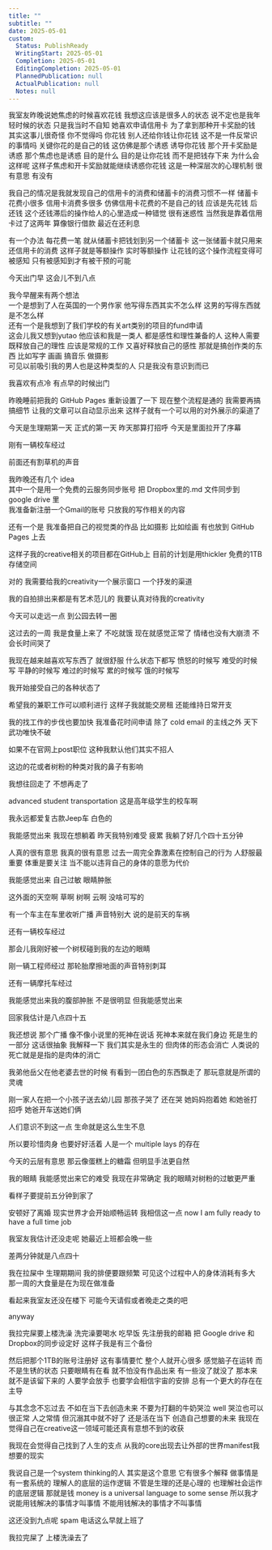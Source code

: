 ```yaml
---
title: ""
subtitle: ""
date: 2025-05-01
custom:
  Status: PublishReady
  WritingStart: 2025-05-01
  Completion: 2025-05-01
  EditingCompletion: 2025-05-01
  PlannedPublication: null
  ActualPublication: null
  Notes: null
---        
```

        
我室友昨晚说她焦虑的时候喜欢花钱 我想这应该是很多人的状态 说不定也是我年轻时候的状态 只是我当时不自知 她喜欢申请信用卡 为了拿到那种开卡奖励的钱 其实这事儿很奇怪 你不觉得吗 你花钱 别人还给你钱让你花钱 这不是一件反常识的事情吗 关键你花的是自己的钱 这仿佛是那个诱惑 诱导你花钱 那个开卡奖励是诱惑 那个焦虑也是诱惑 目的是什么 目的是让你花钱 而不是把钱存下来 为什么会这样呢 这样子焦虑和开卡奖励就能继续诱惑你花钱 这是一种深层次的心理机制 很有意思 有没有        
        
我自己的情况是我就发现自己的信用卡的消费和储蓄卡的消费习惯不一样 储蓄卡花费小很多 信用卡消费多很多 仿佛信用卡花费的不是自己的钱 应该是先花钱 后还钱 这个还钱滞后的操作给人的心里造成一种错觉 很有迷惑性 当然我是靠着信用卡过了这两年 算像银行借款 最近在还利息        
        
有一个办法 每花费一笔 就从储蓄卡把钱划到另一个储蓄卡 这一张储蓄卡就只用来还信用卡的消费 这样子就是等额操作 实时等额操作 让花钱的这个操作流程变得可被感知 只有被感知到才有被干预的可能        
        
今天出门早 这会儿不到八点        
        
我今早醒来有两个想法        
一个是想到了人在英国的一个男作家 他写得东西其实不怎么样 这男的写得东西就是不怎么样        
还有一个是我想到了我们学校的有关art类别的项目的fund申请        
这会儿我又想到yutao 他应该和我是一类人 都是感性和理性兼备的人 这种人需要既释放自己的理性 应该是常规的工作 又喜好释放自己的感性 那就是搞创作类的东西 比如写字 画画 搞音乐 做摄影        
可见以前吸引我的男人也是这种类型的人 只是我没有意识到而已        
        
我喜欢有点冷 有点早的时候出门        
        
昨晚睡前把我的 GitHub Pages 重新设置了一下 现在整个流程是通的 我需要再搞搞细节 让我的文章可以自动显示出来 这样子就有一个可以用的对外展示的渠道了        
        
今天是生理期第一天 正式的第一天 昨天那算打招呼 今天是里面拉开了序幕        
        
刚有一辆校车经过        
        
前面还有割草机的声音        
        
我昨晚还有几个 idea        
其中一个是用一个免费的云服务同步账号 把 Dropbox里的.md 文件同步到 google drive 里        
我准备新注册一个Gmail的账号 只放我的写作相关的内容        
        
还有一个是 我准备把自己的视觉类的作品 比如摄影 比如绘画 有也放到 GitHub Pages 上去        
        
这样子我的creative相关的项目都在GitHub上 目前的计划是用thickler 免费的1TB存储空间        
        
对的 我需要给我的creativity一个展示窗口 一个抒发的渠道        
        
我的自拍排出来都是有艺术范儿的 我要认真对待我的creativity        
        
今天可以走远一点 到公园去转一圈        
        
这过去的一周 我是食量上来了 不吃就饿 现在就感觉正常了 情绪也没有大崩溃 不会长时间哭了        
        
我现在越来越喜欢写东西了 就很舒服 什么状态下都写 愤怒的时候写 难受的时候写 平静的时候写 难过的时候写 累的时候写 饿的时候写        
        
我开始接受自己的各种状态了        
        
希望我的兼职工作可以顺利进行 这样子我就能交房租 还能维持日常开支        
        
我的找工作的步伐也要加快 我准备花时间申请 除了 cold email 的主线之外 天下武功唯快不破        
        
如果不在官网上post职位 这种我默认他们其实不招人        
        
这边的花或者树粉的种类对我的鼻子有影响        
        
我想往回走了 不想再走了        
        
advanced student transportation 这是高年级学生的校车啊        
        
我永远都爱复古款Jeep车 白色的        
        
我能感觉出来 我现在想躺着 昨天我特别难受 疲累 我躺了好几个四十五分钟        
        
人真的很有意思 我真的很有意思 过去一周完全靠激素在控制自己的行为 人舒服最重要 体重是要关注 当不能以违背自己的身体的意愿为代价        
        
我能感觉出来 自己过敏 眼睛肿胀        
        
这外面的天空啊 草啊 树啊 云啊 没啥可写的        
        
有一个车主在车里收听广播 声音特别大 说的是前天的车祸        
        
还有一辆校车经过        
        
那会儿我刚好被一个树杈碰到我的左边的眼睛        
        
刚一辆工程师经过 那轮胎摩擦地面的声音特别刺耳        
        
还有一辆摩托车经过        
        
我能感觉出来我的腹部肿胀 不是很明显 但我能感觉出来        
        
回家我估计是八点四十五        
        
我还想说 那个广播 像不像小说里的死神在说话 死神本来就在我们身边 死是生的一部分 这话很抽象 我解释一下 我们其实是永生的 但肉体的形态会消亡 人类说的死亡就是是指的是肉体的消亡        
        
我弟他岳父在他老婆去世的时候 有看到一团白色的东西飘走了 那玩意就是所谓的灵魂        
        
刚一家人在把一个小孩子送去幼儿园 那孩子哭了 还在哭 她妈妈抱着她 和她爸打招呼 她爸开车送她们俩        
        
人们意识不到这一点 生命就是这么生生不息        
        
所以要珍惜肉身 也要好好活着 人是一个 multiple lays 的存在        
        
今天的云层有意思 那云像蛋糕上的糖霜 但明显手法更自然        
        
我的眼睛 我能感觉出来它的难受 我现在非常确定 我的眼睛对树粉的过敏更严重        
        
看样子要提前五分钟到家了        
        
安顿好了离婚 现实世界才会开始顺畅运转 我相信这一点 now I am fully ready to have a full time job        
        
我室友我估计还没走呢 她最近上班都会晚一些        
        
差两分钟就是八点四十        
        
我在拉屎中 生理期期间 我的排便要跟频繁 可见这个过程中人的身体消耗有多大 那一周的大食量是在为现在做准备        
        
看起来我室友还没在楼下 可能今天请假或者晚走之类的吧        
        
anyway        
        
我拉完屎要上楼洗澡 洗完澡要喝水 吃早饭 先注册我的邮箱 把 Google drive 和 Dropbox的同步设定好 这样子我是有三个备份        
        
然后把那个1TB的账号注册好 这有事情要忙 整个人就开心很多 感觉脑子在运转 而不是生锈的状态 只要眼睛有在看 就不怕没有作品出来 有一些没了就没了 那本来就不是该留下来的 人要学会放手 也要学会相信宇宙的安排 总有一个更大的存在在主导        
        
与其念念不忘过去 不如在当下去创造未来 不要为打翻的牛奶哭泣 well 哭泣也可以 很正常 人之常情 但沉溺其中就不好了 还是活在当下 创造自己想要的未来 我现在觉得自己在creative这一领域可能还真有意想不到的收获        
        
我现在会觉得自己找到了人生的支点 从我的core出现去让外部的世界manifest我想要的现实        
        
我说自己是一个system thinking的人 其实是这个意思 它有很多个解释 做事情是有一套系统的 理解人的底层的运作逻辑 不管是生理的还是心理的 也理解社会运作的底层逻辑 那就是钱 money is a universal language to some sense 所以我才说能用钱解决的事情才叫事情 不能用钱解决的事情才不叫事情        
        
这还没到九点呢 spam 电话这么早就上班了        
        
我拉完屎了 上楼洗澡去了        
       
      